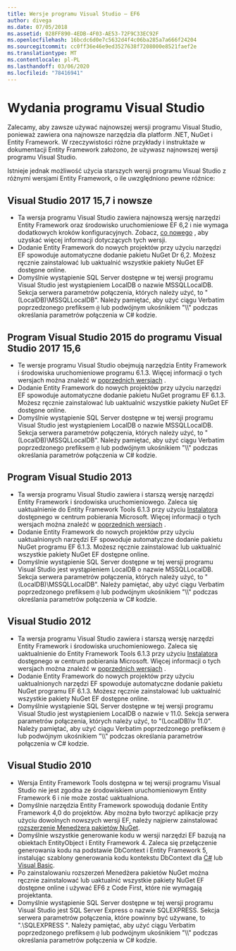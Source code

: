 ```yaml
---
title: Wersje programu Visual Studio — EF6
author: divega
ms.date: 07/05/2018
ms.assetid: 028FF890-4EDB-4F03-AE53-72F9C33EC92F
ms.openlocfilehash: 16bcdc6d0e7c5632d4f4c06ba285a7a666f24204
ms.sourcegitcommit: cc0ff36e46e9ed3527638f7208000e8521faef2e
ms.translationtype: MT
ms.contentlocale: pl-PL
ms.lasthandoff: 03/06/2020
ms.locfileid: "78416941"
---
```

# <a name="visual-studio-releases"></a>Wydania programu Visual Studio

Zalecamy, aby zawsze używać najnowszej wersji programu Visual Studio, ponieważ zawiera ona najnowsze narzędzia dla platform .NET, NuGet i Entity Framework.
W rzeczywistości różne przykłady i instruktaże w dokumentacji Entity Framework założono, że używasz najnowszej wersji programu Visual Studio.

Istnieje jednak możliwość użycia starszych wersji programu Visual Studio z różnymi wersjami Entity Framework, o ile uwzględniono pewne różnice:

## <a name="visual-studio-2017-157-and-newer"></a>Visual Studio 2017 15,7 i nowsze

- Ta wersja programu Visual Studio zawiera najnowszą wersję narzędzi Entity Framework oraz środowisko uruchomieniowe EF 6,2 i nie wymaga dodatkowych kroków konfiguracyjnych.
Zobacz, [co nowego](~/ef6/what-is-new/index.md) , aby uzyskać więcej informacji dotyczących tych wersji.
- Dodanie Entity Framework do nowych projektów przy użyciu narzędzi EF spowoduje automatyczne dodanie pakietu NuGet Dr 6,2.
Możesz ręcznie zainstalować lub uaktualnić wszystkie pakiety NuGet EF dostępne online.
- Domyślnie wystąpienie SQL Server dostępne w tej wersji programu Visual Studio jest wystąpieniem LocalDB o nazwie MSSQLLocalDB.
Sekcja serwera parametrów połączenia, których należy użyć, to "(LocalDB)\\MSSQLLocalDB".
Należy pamiętać, aby użyć ciągu Verbatim poprzedzonego prefiksem `@` lub podwójnym ukośnikiem "\\\\" podczas określania parametrów połączenia w C# kodzie.  


## <a name="visual-studio-2015-to-visual-studio-2017-156"></a>Program Visual Studio 2015 do programu Visual Studio 2017 15,6

- Te wersje programu Visual Studio obejmują narzędzia Entity Framework i środowiska uruchomieniowe programu 6.1.3.
Więcej informacji o tych wersjach można znaleźć w [poprzednich wersjach](~/ef6/what-is-new/past-releases.md#ef-613) .
- Dodanie Entity Framework do nowych projektów przy użyciu narzędzi EF spowoduje automatyczne dodanie pakietu NuGet programu EF 6.1.3.
Możesz ręcznie zainstalować lub uaktualnić wszystkie pakiety NuGet EF dostępne online.
- Domyślnie wystąpienie SQL Server dostępne w tej wersji programu Visual Studio jest wystąpieniem LocalDB o nazwie MSSQLLocalDB.
Sekcja serwera parametrów połączenia, których należy użyć, to "(LocalDB)\\MSSQLLocalDB".
Należy pamiętać, aby użyć ciągu Verbatim poprzedzonego prefiksem `@` lub podwójnym ukośnikiem "\\\\" podczas określania parametrów połączenia w C# kodzie.  


## <a name="visual-studio-2013"></a>Program Visual Studio 2013
- Ta wersja programu Visual Studio zawiera i starszą wersję narzędzi Entity Framework i środowiska uruchomieniowego.
Zaleca się uaktualnienie do Entity Framework Tools 6.1.3 przy użyciu [Instalatora](https://www.microsoft.com/download/details.aspx?id=40762) dostępnego w centrum pobierania Microsoft.
Więcej informacji o tych wersjach można znaleźć w [poprzednich wersjach](~/ef6/what-is-new/past-releases.md#ef-613) .
- Dodanie Entity Framework do nowych projektów przy użyciu uaktualnionych narzędzi EF spowoduje automatyczne dodanie pakietu NuGet programu EF 6.1.3.
Możesz ręcznie zainstalować lub uaktualnić wszystkie pakiety NuGet EF dostępne online.
- Domyślnie wystąpienie SQL Server dostępne w tej wersji programu Visual Studio jest wystąpieniem LocalDB o nazwie MSSQLLocalDB.
Sekcja serwera parametrów połączenia, których należy użyć, to "(LocalDB)\\MSSQLLocalDB".
Należy pamiętać, aby użyć ciągu Verbatim poprzedzonego prefiksem `@` lub podwójnym ukośnikiem "\\\\" podczas określania parametrów połączenia w C# kodzie.  

## <a name="visual-studio-2012"></a>Visual Studio 2012

- Ta wersja programu Visual Studio zawiera i starszą wersję narzędzi Entity Framework i środowiska uruchomieniowego.
Zaleca się uaktualnienie do Entity Framework Tools 6.1.3 przy użyciu [Instalatora](https://www.microsoft.com/download/details.aspx?id=40762) dostępnego w centrum pobierania Microsoft.
Więcej informacji o tych wersjach można znaleźć w [poprzednich wersjach](~/ef6/what-is-new/past-releases.md#ef-613) .
- Dodanie Entity Framework do nowych projektów przy użyciu uaktualnionych narzędzi EF spowoduje automatyczne dodanie pakietu NuGet programu EF 6.1.3.
Możesz ręcznie zainstalować lub uaktualnić wszystkie pakiety NuGet EF dostępne online.
- Domyślnie wystąpienie SQL Server dostępne w tej wersji programu Visual Studio jest wystąpieniem LocalDB o nazwie v 11.0.
Sekcja serwera parametrów połączenia, których należy użyć, to "(LocalDB)\\v 11.0".
Należy pamiętać, aby użyć ciągu Verbatim poprzedzonego prefiksem `@` lub podwójnym ukośnikiem "\\\\" podczas określania parametrów połączenia w C# kodzie.  

## <a name="visual-studio-2010"></a>Visual Studio 2010

- Wersja Entity Framework Tools dostępna w tej wersji programu Visual Studio nie jest zgodna ze środowiskiem uruchomieniowym Entity Framework 6 i nie może zostać uaktualniona.
- Domyślnie narzędzia Entity Framework spowodują dodanie Entity Framework 4,0 do projektów.
Aby można było tworzyć aplikacje przy użyciu dowolnych nowszych wersji EF, należy najpierw zainstalować [rozszerzenie Menedżera pakietów NuGet](https://marketplace.visualstudio.com/items?itemName=NuGetTeam.NuGetPackageManager).
- Domyślnie wszystkie generowanie kodu w wersji narzędzi EF bazują na obiektach EntityObject i Entity Framework 4.
Zaleca się przełączenie generowania kodu na podstawie DbContext i Entity Framework 5, instalując szablony generowania kodu kontekstu DbContext dla [C#](https://marketplace.visualstudio.com/items?itemName=EntityFrameworkTeam.EF5xDbContextGeneratorforC) lub [Visual Basic](https://marketplace.visualstudio.com/items?itemName=EntityFrameworkTeam.EF5xDbContextGeneratorforVBNET).
- Po zainstalowaniu rozszerzeń Menedżera pakietów NuGet można ręcznie zainstalować lub uaktualnić wszystkie pakiety NuGet EF dostępne online i używać EF6 z Code First, które nie wymagają projektanta.
- Domyślnie wystąpienie SQL Server dostępne w tej wersji programu Visual Studio jest SQL Server Express o nazwie SQLEXPRESS.
Sekcja serwera parametrów połączenia, które powinny być używane, to ".\\SQLEXPRESS ".
Należy pamiętać, aby użyć ciągu Verbatim poprzedzonego prefiksem `@` lub podwójnym ukośnikiem "\\\\" podczas określania parametrów połączenia w C# kodzie.
